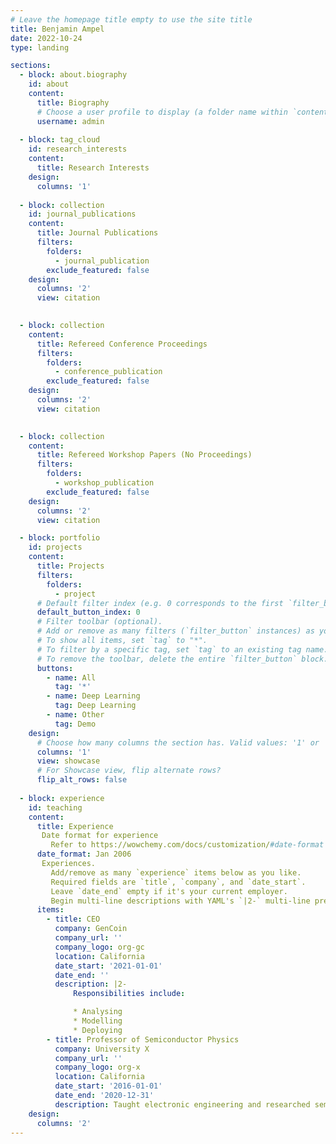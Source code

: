 ```yaml
---
# Leave the homepage title empty to use the site title
title: Benjamin Ampel
date: 2022-10-24
type: landing

sections:
  - block: about.biography
    id: about
    content:
      title: Biography
      # Choose a user profile to display (a folder name within `content/authors/`)
      username: admin
  
  - block: tag_cloud
    id: research_interests
    content:
      title: Research Interests
    design:
      columns: '1'
  
  - block: collection
    id: journal_publications
    content:
      title: Journal Publications
      filters:
        folders:
          - journal_publication
        exclude_featured: false
    design:
      columns: '2'
      view: citation

    
  - block: collection
    content:
      title: Refereed Conference Proceedings
      filters:
        folders:
          - conference_publication
        exclude_featured: false
    design:
      columns: '2'
      view: citation

    
  - block: collection
    content:
      title: Refereed Workshop Papers (No Proceedings)
      filters:
        folders:
          - workshop_publication
        exclude_featured: false
    design:
      columns: '2'
      view: citation

  - block: portfolio
    id: projects
    content:
      title: Projects
      filters:
        folders:
          - project
      # Default filter index (e.g. 0 corresponds to the first `filter_button` instance below).
      default_button_index: 0
      # Filter toolbar (optional).
      # Add or remove as many filters (`filter_button` instances) as you like.
      # To show all items, set `tag` to "*".
      # To filter by a specific tag, set `tag` to an existing tag name.
      # To remove the toolbar, delete the entire `filter_button` block.
      buttons:
        - name: All
          tag: '*'
        - name: Deep Learning
          tag: Deep Learning
        - name: Other
          tag: Demo
    design:
      # Choose how many columns the section has. Valid values: '1' or '2'.
      columns: '1'
      view: showcase
      # For Showcase view, flip alternate rows?
      flip_alt_rows: false
  
  - block: experience
    id: teaching
    content:
      title: Experience
       Date format for experience
         Refer to https://wowchemy.com/docs/customization/#date-format
      date_format: Jan 2006
       Experiences.
         Add/remove as many `experience` items below as you like.
         Required fields are `title`, `company`, and `date_start`.
         Leave `date_end` empty if it's your current employer.
         Begin multi-line descriptions with YAML's `|2-` multi-line prefix.
      items:
        - title: CEO
          company: GenCoin
          company_url: ''
          company_logo: org-gc
          location: California
          date_start: '2021-01-01'
          date_end: ''
          description: |2-
              Responsibilities include:

              * Analysing
              * Modelling
              * Deploying
        - title: Professor of Semiconductor Physics
          company: University X
          company_url: ''
          company_logo: org-x
          location: California
          date_start: '2016-01-01'
          date_end: '2020-12-31'
          description: Taught electronic engineering and researched semiconductor physics.
    design:
      columns: '2'
---
```

